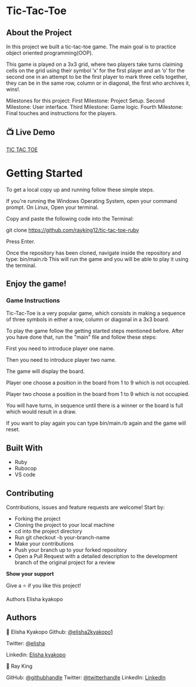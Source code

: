 # Tic-Tac-Toe
## About the Project
In this project we built a tic-tac-toe game. The main goal is to practice object oriented programming(OOP).

This game is played on a 3x3 grid, where two players take turns claiming cells on the grid using their symbol ‘x’ for the first player and an ‘o’ for the second one in an attempt to be the first player to mark three cells together, they can be in the same row, column or in diagonal, the first who archives it, wins!.

Milestones for this project:
First Milestone: Project Setup.
Second Milestone: User interface.
Third Milestone: Game logic.
Fourth Milestone: Final touches and instructions for the players.

## 📺 Live Demo 

[TIC TAC TOE](https://repl.it/@rayKing12/tic-tac-toe-ruby#bin/main.rb)

# Getting Started
To get a local copy up and running follow these simple steps.

If you're running the Windows Operating System, open your command prompt. On Linux, Open your terminal.

Copy and paste the following code into the Terminal:

git clone https://github.com/rayking12/tic-tac-toe-ruby

Press Enter.

Once the repository has been cloned, navigate inside the repository and type: bin/main.rb This will run the game and you will be able to play it using the terminal.

## Enjoy the game!

### Game Instructions
Tic-Tac-Toe is a very popular game, which consists in making a sequence of three symbols in either a row, column or diagonal in a 3x3 board.

To play the game follow the getting started steps mentioned before. After you have done that, run the "main" file and follow these steps:

First you need to introduce player one name.

Then you need to introduce player two name.

The game will display the board.

Player one choose a position in the board from 1 to 9 which is not occupied.

Player two choose a position in the board from 1 to 9 which is not occupied.

You will have turns, in sequence until there is a winner or the board is full which would result in a draw.

If you want to play again you can type bin/main.rb again and the game will reset.

## Built With

- Ruby
- Rubocop
- VS code


## **Contributing**
Contributions, issues and feature requests are welcome! Start by:

- Forking the project
- Cloning the project to your local machine
- cd into the project directory
- Run git checkout -b your-branch-name
- Make your contributions
- Push your branch up to your forked repository
- Open a Pull Request with a detailed description to the development branch of the original project for a review

__Show your support__

Give a ⭐️ if you like this project!

Authors
Elisha kyakopo

## Authors

👤 Elisha Kyakopo
Github: [@elisha2kyakopo1](https://github.com/elisha2kyakopo1)

Twitter: [@elisha](https://twitter.com/elisha1k)

Linkedin: [Elisha kyakopo](https://www.linkedin.com/in/elisha-kyakopo-009aa3197/)


👤 Ray King

GitHub: [@githubhandle](https://github.com/rayking12)
Twitter: [@twitterhandle](https://twitter.com/_rayKing__)
LinkedIn: [LinkedIn](https://www.linkedin.com/in/king-ray-514b89133)
